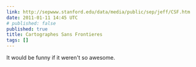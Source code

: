 ```yaml
---
link: http://sepwww.stanford.edu/data/media/public/sep/jeff/CSF.htm
date: 2011-01-11 14:45 UTC
# published: false
published: true
title: Cartographes Sans Frontieres
tags: []
---
```


It would be funny if it weren't so awesome.
